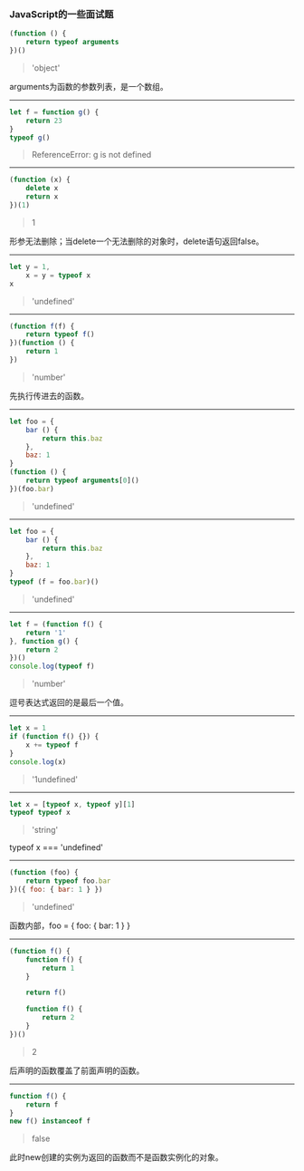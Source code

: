 ### JavaScript的一些面试题

```js
(function () {
    return typeof arguments
})()
```
> 'object'

arguments为函数的参数列表，是一个数组。

---

```js
let f = function g() {
    return 23
}
typeof g()
```
> ReferenceError: g is not defined

---

```js
(function (x) {
    delete x
    return x
})(1)
```
> 1

形参无法删除；当delete一个无法删除的对象时，delete语句返回false。

---

```js
let y = 1,
    x = y = typeof x
x
```
> 'undefined'

---

```js
(function f(f) {
    return typeof f()
})(function () {
    return 1
})
```
> 'number'

先执行传进去的函数。

---

```js
let foo = {
    bar () {
        return this.baz
    },
    baz: 1
}
(function () {
    return typeof arguments[0]()
})(foo.bar)
```
> 'undefined'

---

```js
let foo = {
    bar () {
        return this.baz
    },
    baz: 1
}
typeof (f = foo.bar)()
```
> 'undefined'

---

```js
let f = (function f() {
    return '1'
}, function g() {
    return 2
})()
console.log(typeof f)
```
> 'number'

逗号表达式返回的是最后一个值。

---

```js
let x = 1
if (function f() {}) {
    x += typeof f
}
console.log(x)
```
> '1undefined'

---

```js
let x = [typeof x, typeof y][1]
typeof typeof x
```
> 'string'

typeof x === 'undefined'

---

```js
(function (foo) {
    return typeof foo.bar
})({ foo: { bar: 1 } })
```
> 'undefined'

函数内部，foo = { foo: { bar: 1 } }

---

```js
(function f() {
    function f() {
        return 1
    }

    return f()

    function f() {
        return 2
    }
})()
```
> 2

后声明的函数覆盖了前面声明的函数。

---

```js
function f() {
    return f
}
new f() instanceof f
```
> false

此时new创建的实例为返回的函数而不是函数实例化的对象。
